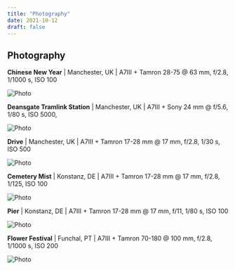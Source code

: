 ```yaml
---
title: "Photography"
date: 2021-10-12
draft: false
---
```


## Photography 

__Chinese New Year__ | Manchester, UK | A7III + Tamron 28-75 @ 63 mm, f/2.8, 1/1000 s, ISO 100

![Photo](/img/photos/DSC01080-Enhanced.jpg)

__Deansgate Tramlink Station__ | Manchester, UK | A7III + Sony 24 mm @ f/5.6, 1/80 s, ISO 5000, 

![Photo](/img/photos/DSC03034-Enhanced.jpg)

__Drive__ | Manchester, UK | A7III + Tamron 17-28 mm @ 17 mm, f/2.8, 1/30 s, ISO 500

![Photo](/img/photos/DSC04651-2.jpg)

__Cemetery Mist__ | Konstanz, DE | A7III + Tamron 17-28 mm @ 17 mm, f/2.8, 1/125, ISO 100

![Photo](/img/photos/DSC05181.jpg)

__Pier__ | Konstanz, DE | A7III + Tamron 17-28 mm @ 17 mm, f/11, 1/80 s, ISO 100

![Photo](/img/photos/DSC05577.jpg)

__Flower Festival__ | Funchal, PT | A7III + Tamron 70-180 @ 100 mm, f/2.8, 1/1000 s, ISO 200

![Photo](/img/photos/DSC06008.jpg)

